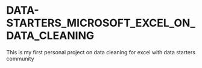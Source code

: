 # DATA-STARTERS_MICROSOFT_EXCEL_ON_DATA_CLEANING
This is my first personal project on data cleaning for excel with data starters community
